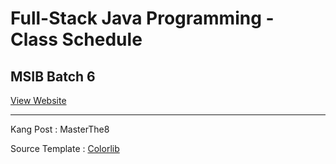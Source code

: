 # Full-Stack Java Programming - Class Schedule

## MSIB Batch 6

[View Website](https://masterthe8.github.io/FSJD-Class-Schedule/)

---
Kang Post : MasterThe8

Source Template : [Colorlib](https://colorlib.com/wp/template/calendar-04/)


